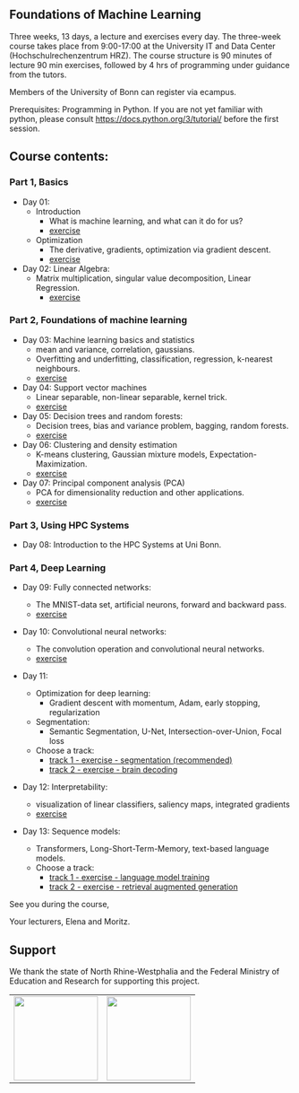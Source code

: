## Foundations of Machine Learning
Three weeks, 13 days, a lecture and exercises every day. The three-week course takes place from 9:00-17:00 at the University IT and Data Center (Hochschulrechenzentrum HRZ). The course structure is 90 minutes of lecture 90 min exercises, followed by 4 hrs of programming under guidance from the tutors.

Members of the University of Bonn can register via ecampus.

Prerequisites:
Programming in Python. If you are not yet familiar with python, please consult https://docs.python.org/3/tutorial/ before the first session.

## Course contents:

### Part 1, Basics
- Day 01:
    - Introduction
        - What is machine learning, and what can it do for us?
        - [exercise](https://github.com/Machine-Learning-Foundations-2025/exercise_01_intro) <br>
    - Optimization
        - The derivative, gradients, optimization via gradient descent.
        - [exercise](https://github.com/Machine-Learning-Foundations-2025/exercise_01_optimization)
- Day 02: Linear Algebra:
   - Matrix multiplication, singular value decomposition, Linear Regression.
       - [exercise](https://github.com/Machine-Learning-Foundations/exercise_02_algebra)

### Part 2, Foundations of machine learning
- Day 03: Machine learning basics and statistics
   - mean and variance, correlation, gaussians.
  - Overfitting and underfitting, classification, regression, k-nearest neighbours.
  - [exercise](https://github.com/Machine-Learning-Foundations-2025/exercise_03_MLbasics)
- Day 04: Support vector machines
  - Linear separable, non-linear separable, kernel trick.
  - [exercise](https://github.com/Machine-Learning-Foundations/day_06_exercise_svm_svr)
- Day 05: Decision trees and random forests:
  - Decision trees, bias and variance problem, bagging, random forests.
  - [exercise](https://github.com/Machine-Learning-Foundations/day_07_exercise_decision_trees)
- Day 06:  Clustering and density estimation
  - K-means clustering, Gaussian mixture models, Expectation-Maximization.
  - [exercise](https://github.com/Machine-Learning-Foundations/day_08_exercise_cluster_analysis)
- Day 07: Principal component analysis (PCA)
  - PCA for dimensionality reduction and other applications.
  - [exercise](https://github.com/Machine-Learning-Foundations/day_09_exercise_dim_reduction)

### Part 3, Using HPC Systems
- Day 08: Introduction to the HPC Systems at Uni Bonn.

### Part 4, Deep Learning
- Day 09: Fully connected networks:
    -  The MNIST-data set, artificial neurons, forward and backward pass.
    -  [exercise](https://github.com/Machine-Learning-Foundations/day_11_exercise_neural_networks)
- Day 10: Convolutional neural networks:
    -  The convolution operation and convolutional neural networks.
    -  [exercise](https://github.com/Machine-Learning-Foundations/day_12_exercise_cnn)
- Day 11:
    -  Optimization for deep learning:
        - Gradient descent with momentum, Adam, early stopping, regularization
    - Segmentation:
        -  Semantic Segmentation, U-Net, Intersection-over-Union, Focal loss
    - Choose a track:
        - [track 1 - exercise - segmentation (recommended)](https://github.com/Machine-Learning-Foundations/exercise_13_segmentation)
        - [track 2 - exercise - brain decoding](https://github.com/Machine-Learning-Foundations/day_13_exercise_brain_decode)

- Day 12: Interpretability:
    - visualization of linear classifiers, saliency maps, integrated gradients
    - [exercise](https://github.com/Machine-Learning-Foundations/day_14_exercise_interpretability)
 - Day 13: Sequence models:
    - Transformers, Long-Short-Term-Memory, text-based language models.
    - Choose a track:
        - [track 1 - exercise - language model training](https://github.com/Machine-Learning-Foundations/exercise_15_language_models)
        - [track 2 - exercise - retrieval augmented generation](https://github.com/Machine-Learning-Foundations-2025/exercise_13_rag)

See you during the course,

Your lecturers, Elena and Moritz.



## Support

We thank the state of North Rhine-Westphalia and the Federal Ministry of Education and Research for supporting this project.

<table>
<tr>
    <td><img src="https://github.com/Machine-Learning-Foundations/.github/blob/main/profile/img/nrw-logo.png" height="150"></td>
    <td><img src="https://github.com/Machine-Learning-Foundations/.github/blob/main/profile/img/BMBF_gefoerdert_2017_en.jpg" height="150"></td>
</tr>
</table>
